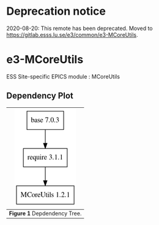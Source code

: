 # Deprecation notice

2020-08-20: This remote has been deprecated. Moved to https://gitlab.esss.lu.se/e3/common/e3-MCoreUtils.


e3-MCoreUtils  
======
ESS Site-specific EPICS module : MCoreUtils


## Dependency Plot

|![MCoreUtils dep](docs/MCoreUtils.png)|
| :---: |
|**Figure 1** Depdendency Tree. |

